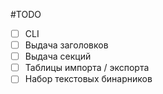 #TODO
- [ ] CLI
- [ ] Выдача заголовков
- [ ] Выдача секций
- [ ] Таблицы импорта / экспорта
- [ ] Набор текстовых бинарников